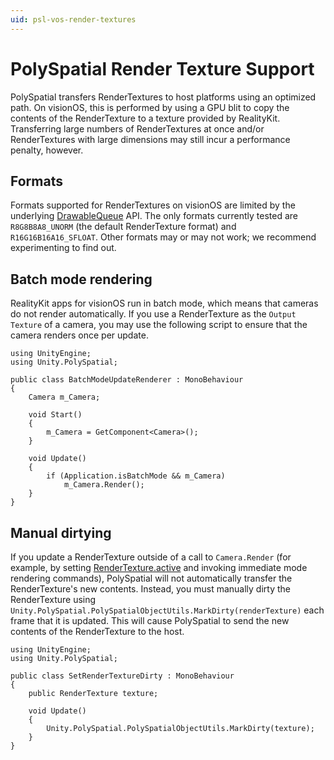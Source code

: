 ```yaml
---
uid: psl-vos-render-textures
---
```

# PolySpatial Render Texture Support
PolySpatial transfers RenderTextures to host platforms using an optimized path.  On visionOS, this is performed by using a GPU blit to copy the contents of the RenderTexture to a texture provided by RealityKit.  Transferring large numbers of RenderTextures at once and/or RenderTextures with large dimensions may still incur a performance penalty, however.

## Formats
Formats supported for RenderTextures on visionOS are limited by the underlying [DrawableQueue](https://developer.apple.com/documentation/realitykit/textureresource/drawablequeue-swift.class) API.  The only formats currently tested are `R8G8B8A8_UNORM` (the default RenderTexture format) and `R16G16B16A16_SFLOAT`.  Other formats may or may not work; we recommend experimenting to find out.

## Batch mode rendering
RealityKit apps for visionOS run in batch mode, which means that cameras do not render automatically.  If you use a RenderTexture as the `Output Texture` of a camera, you may use the following script to ensure that the camera renders once per update.
```
using UnityEngine;
using Unity.PolySpatial;

public class BatchModeUpdateRenderer : MonoBehaviour
{
    Camera m_Camera;

    void Start()
    {
        m_Camera = GetComponent<Camera>();
    }

    void Update()
    {
        if (Application.isBatchMode && m_Camera)
            m_Camera.Render();
    }
}
```

## Manual dirtying
If you update a RenderTexture outside of a call to `Camera.Render` (for example, by setting [RenderTexture.active](https://docs.unity3d.com/ScriptReference/RenderTexture-active.html) and invoking immediate mode rendering commands), PolySpatial will not automatically transfer the RenderTexture's new contents.  Instead, you must manually dirty the RenderTexture using `Unity.PolySpatial.PolySpatialObjectUtils.MarkDirty(renderTexture)` each frame that it is updated.  This will cause PolySpatial to send the new contents of the RenderTexture to the host.

```
using UnityEngine;
using Unity.PolySpatial;

public class SetRenderTextureDirty : MonoBehaviour
{
    public RenderTexture texture;

    void Update()
    {
        Unity.PolySpatial.PolySpatialObjectUtils.MarkDirty(texture);
    }
}
```


